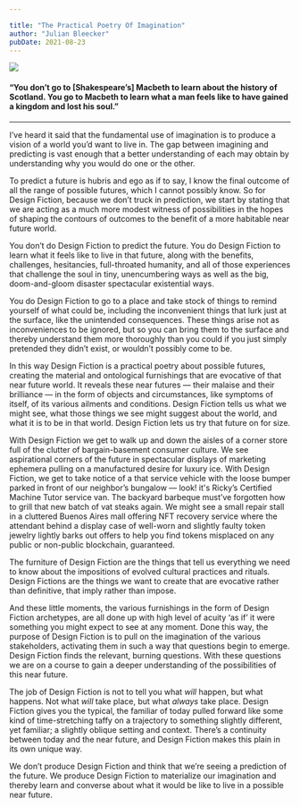 ```yaml
---

title: "The Practical Poetry Of Imagination"
author: "Julian Bleecker"
pubDate: 2021-08-23
---
```


![](/bd-images/the-practical-poetry-of-imagination/the-practical-poetry-of-imagination_dd9782d8-2a79-4b3d-9a94-9fd9b4c67a7b.jpg) 
 
#### “You don’t go to [Shakespeare’s] Macbeth to learn about the history of Scotland. You go to Macbeth to learn what a man feels like to have gained a kingdom and lost his soul.”

---

I’ve heard it said that the fundamental use of imagination is to produce a vision of a world you’d want to live in. The gap between imagining and predicting is vast enough that a better understanding of each may obtain by understanding why you would do one or the other. 

To predict a future is hubris and ego as if to say, I know the final outcome of all the range of possible futures, which I cannot possibly know. So for Design Fiction, because we don’t truck in prediction, we start by stating that we are acting as a much more modest witness of possibilities in the hopes of shaping the contours of outcomes to the benefit of a more habitable near future world.

You don’t do Design Fiction to predict the future. You do Design Fiction to learn what it feels like to live in that future, along with the benefits, challenges, hesitancies, full-throated humanity, and all of those experiences that challenge the soul in tiny, unencumbering ways as well as the big, doom-and-gloom disaster spectacular existential ways. 

You do Design Fiction to go to a place and take stock of things to remind yourself of what could be, including the inconvenient things that lurk just at the surface, like the unintended consequences. These things arise not as inconveniences to be ignored, but so you can bring them to the surface and thereby understand them more thoroughly than you could if you just simply pretended they didn’t exist, or wouldn’t possibly come to be.

In this way Design Fiction is a practical poetry about possible futures, creating the material and ontological furnishings that are evocative of that near future world. It reveals these near futures — their malaise and their brilliance — in the form of objects and circumstances, like symptoms of itself, of its various ailments and conditions. Design Fiction tells us what we might see, what those things we see might suggest about the world, and what it is to be in that world. Design Fiction lets us try that future on for size. 

With Design Fiction we get to walk up and down the aisles of a corner store full of the clutter of bargain-basement consumer culture. We see aspirational corners of the future in spectacular displays of marketing ephemera pulling on a manufactured desire for luxury ice. With Design Fiction, we get to take notice of a that service vehicle with the loose bumper parked in front of our neighbor’s bungalow — look! it's Ricky’s Certified Machine Tutor service van. The backyard barbeque must’ve forgotten how to grill that new batch of vat steaks again. We might see a small repair stall in a cluttered Buenos Aires mall offering NFT recovery service where the attendant behind a display case of well-worn and slightly faulty token jewelry lightly barks out offers to help you find tokens misplaced on any public or non-public blockchain, guaranteed. 

The furniture of Design Fiction are the things that tell us everything we need to know about the impositions of evolved cultural practices and rituals. Design Fictions are the things we want to create that are evocative rather than definitive, that imply rather than impose.

And these little moments, the various furnishings in the form of Design Fiction archetypes, are all done up with high level of acuity ‘as if’ it were something you might expect to see at any moment. Done this way, the purpose of Design Fiction is to pull on the imagination of the various stakeholders, activating them in such a way that questions begin to emerge. Design Fiction finds the relevant, burning questions. With these questions we are on a course to gain a deeper understanding of the possibilities of this near future. 

The job of Design Fiction is not to tell you what _will_ happen, but what happens. Not what _will_ take place, but what _always_ take place. Design Fiction gives you the typical, the familiar of today pulled forward like some kind of time-stretching taffy on a trajectory to something slightly different, yet familiar; a slightly oblique setting and context. There’s a continuity between today and the near future, and Design Fiction makes this plain in its own unique way.

We don’t produce Design Fiction and think that we’re seeing a prediction of the future. We produce Design Fiction to materialize our imagination and thereby learn and converse about what it would be like to live in a possible near future.